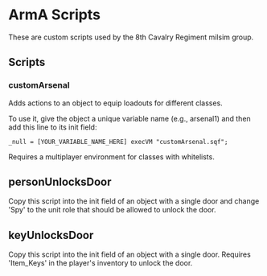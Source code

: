 # ArmA Scripts

These are custom scripts used by the 8th Cavalry Regiment milsim group.

## Scripts
### customArsenal

Adds actions to an object to equip loadouts for different classes.

To use it, give the object a unique variable name (e.g., arsenal1) and then add this line
to its init field:
```
_null = [YOUR_VARIABLE_NAME_HERE] execVM "customArsenal.sqf";
```
Requires a multiplayer environment for classes with whitelists.

## personUnlocksDoor

Copy this script into the init field of an object with a single door
and change 'Spy' to the unit role that should be allowed to unlock the door.

## keyUnlocksDoor

Copy this script into the init field of an object with a single door. Requires
'Item_Keys' in the player's inventory to unlock the door.
